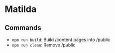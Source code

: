 # Matilda

## Commands

- `npm run build`: Build /content pages into /public
- `npm run clean`: Remove /public

